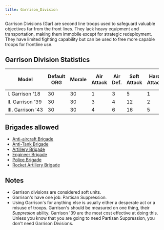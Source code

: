 ```yaml
---
title: Garrison_Division
---
```


Garrison Divisions (Gar) are second line troops used to safeguard valuable objectives far from the front lines. They lack heavy equipment and transportation, making them immobile except for strategic redeployment. They have limited fighting capability but can be used to free more capable troops for frontline use.

## Garrison Division Statistics

| Model             | Default ORG | Morale | Air Attack | Air Def. | Soft Attack | Hard Attack | Tough-ness | Defens-iveness | Soft-ness |     | Cost | Build-time | Man-power | Max Speed | Supply Cons. | Fuel Cons. | Supp. | Transp. Weight | Upgrade Time Factor | Upgrade Cost Factor | Speed Cap Art | Speed Cap Eng | Speed Cap AT | Speed Cap AA |
| ----------------- | ----------- | ------ | ---------- | -------- | ----------- | ----------- | ---------- | -------------- | --------- | --- | ---- | ---------- | --------- | --------- | ------------ | ---------- | ----- | -------------- | ------------------- | ------------------- | ------------- | ------------- | ------------ | ------------ |
| I. Garrison '18   | 30          | 30     | 1          | 3        | 5           | 1           | 2          | 10             | 100       |     | 5    | 60         | 10        | 1         | 0.5          | 0          | 6     | 10             | 1.0                 | 1.0                 | 3             | 3             | 3            | 3            |
| II. Garrison '39  | 30          | 30     | 3          | 4        | 12          | 2           | 7          | 15             | 95        |     | 5    | 60         | 10        | 1         | 0.6          | 0          | 8     | 10             | 0.5                 | 1.0                 | 3             | 3             | 3            | 3            |
| III. Garrison '43 | 30          | 30     | 4          | 6        | 16          | 5           | 12         | 25             | 85        |     | 5    | 60         | 10        | 1         | 0.7          | 0          | 10    | 10             | 0.5                 | 1.0                 | 3             | 3             | 3            | 3            |

## Brigades allowed

- [Anti-aircraft Brigade](/wiki/Anti-aircraft_Brigade "Anti-aircraft Brigade")
- [Anti-Tank Brigade](/wiki/Anti-Tank_Brigade "Anti-Tank Brigade")
- [Artillery Brigade](/wiki/Artillery_Brigade "Artillery Brigade")
- [Engineer Brigade](/wiki/Engineer_Brigade "Engineer Brigade")
- [Police Brigade](/wiki/Police_Brigade "Police Brigade")
- [Rocket Artillery Brigade](/wiki/Rocket_Artillery_Brigade "Rocket Artillery Brigade")

## Notes

- Garrison divisions are considered soft units.
- Garrison's have one job: Partisan Suppression.
- Using Garrison's for anything else is usually either a desperate act or a misuse of troops. Garrison's should be measured on one thing, their _Suppresion_ ability. Garrison '39 are the most cost effective at doing this. Unless you know that you are going to need Partisan Suppression, you don't need Garrison Divisions.

